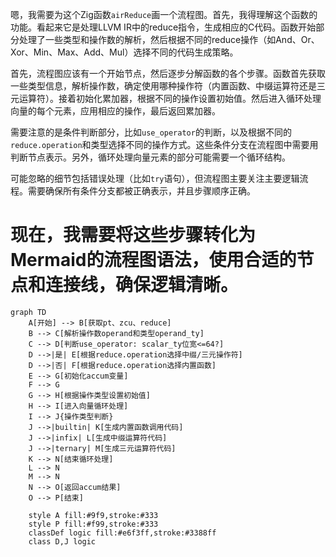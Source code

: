 嗯，我需要为这个Zig函数`airReduce`画一个流程图。首先，我得理解这个函数的功能。看起来它是处理LLVM IR中的reduce指令，生成相应的C代码。函数开始部分处理了一些类型和操作数的解析，然后根据不同的reduce操作（如And、Or、Xor、Min、Max、Add、Mul）选择不同的代码生成策略。

首先，流程图应该有一个开始节点，然后逐步分解函数的各个步骤。函数首先获取一些类型信息，解析操作数，确定使用哪种操作符（内置函数、中缀运算符还是三元运算符）。接着初始化累加器，根据不同的操作设置初始值。然后进入循环处理向量的每个元素，应用相应的操作，最后返回累加器。

需要注意的是条件判断部分，比如`use_operator`的判断，以及根据不同的`reduce.operation`和类型选择不同的操作方式。这些条件分支在流程图中需要用判断节点表示。另外，循环处理向量元素的部分可能需要一个循环结构。

可能忽略的细节包括错误处理（比如`try`语句），但流程图主要关注主要逻辑流程。需要确保所有条件分支都被正确表示，并且步骤顺序正确。

现在，我需要将这些步骤转化为Mermaid的流程图语法，使用合适的节点和连接线，确保逻辑清晰。
================================================
```mermaid
graph TD
    A[开始] --> B[获取pt、zcu、reduce]
    B --> C[解析操作数operand和类型operand_ty]
    C --> D[判断use_operator: scalar_ty位宽<=64?]
    D -->|是| E[根据reduce.operation选择中缀/三元操作符]
    D -->|否| F[根据reduce.operation选择内置函数]
    E --> G[初始化accum变量]
    F --> G
    G --> H[根据操作类型设置初始值]
    H --> I[进入向量循环处理]
    I --> J{操作类型判断}
    J -->|builtin| K[生成内置函数调用代码]
    J -->|infix| L[生成中缀运算符代码]
    J -->|ternary| M[生成三元运算符代码]
    K --> N[结束循环处理]
    L --> N
    M --> N
    N --> O[返回accum结果]
    O --> P[结束]
    
    style A fill:#9f9,stroke:#333
    style P fill:#f99,stroke:#333
    classDef logic fill:#e6f3ff,stroke:#3388ff
    class D,J logic
```